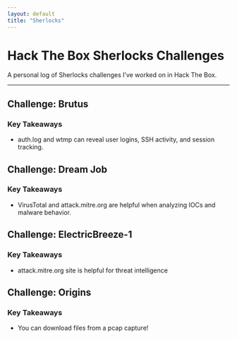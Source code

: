 ```yaml
---
layout: default
title: "Sherlocks"
---
```


# Hack The Box Sherlocks Challenges

A personal log of Sherlocks challenges I’ve worked on in Hack The Box.

---

## Challenge: Brutus
### Key Takeaways
- auth.log and wtmp can reveal user logins, SSH activity, and session tracking.

## Challenge: Dream Job
### Key Takeaways
- VirusTotal and attack.mitre.org are helpful when analyzing IOCs and malware behavior.

## Challenge: ElectricBreeze-1
### Key Takeaways
- attack.mitre.org site is helpful for threat intelligence

## Challenge: Origins
### Key Takeaways
- You can download files from a pcap capture!

